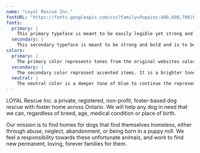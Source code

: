 ```yaml
---
name: "Loyal Rescue Inc."
fontURL: "https://fonts.googleapis.com/css?family=Poppins:400,600,700|Raleway:400,600"
fonts:
  primary: |
    This primary typeface is meant to be easily legible yet strong and clean making it inviting to read. This typeface is to be used on body copy and any captions and should really be anything by default.
  secondary: |
    This secondary typeface is meant to be strong and bold and is to be seen as the most important on the page and to be viewed first. It shows dominance but the modern looking font is not harsh and still inviting. To be used on headings, buttons, and to highlight important things.
colors:
  primary: |
    The primary color represents tones from the original websites colors, it is to be seen as calming and friendly. Use for headings, footers and emphasis.
  secondary: |
    The secondary color represent accented items. It is a brighter toned blue to highlight important features. To be used on links, buttons, etc.
  neutral: |
    The neutral color is a deeper tone of blue to continue the representation of calmness and also the darker color makes legibility easier and clearer. To be used on body copy, captions, tables, etc.
---
```


LOYAL Rescue Inc. a private, registered, non-profit, foster-based dog rescue with foster home across Ontario. We will help any dog in need that we can, regardless of breed, age, medical condition or place of birth.

Our mission is to find homes for dogs that find themselves homeless, either through abuse, neglect, abandonment, or being born in a puppy mill.  We feel a responsibility towards these unfortunate animals, and work to find new permanent, loving, forever families for them.
